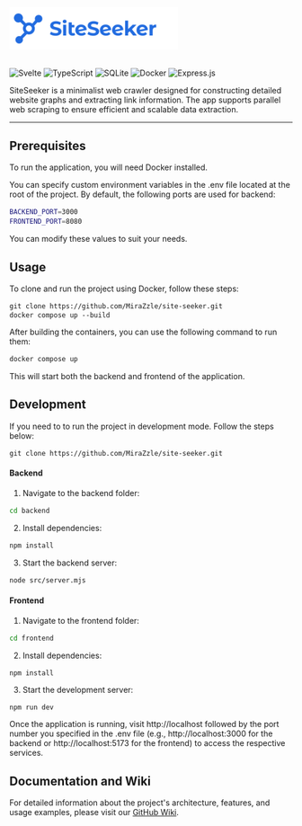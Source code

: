 <img src="_static/title.svg" alt="alt text" width="300" height="auto" style="margin-bottom: 16px;">

![Svelte](https://img.shields.io/badge/svelte-%23f1413d.svg?style=for-the-badge&logo=svelte&logoColor=white)
![TypeScript](https://img.shields.io/badge/typescript-%23007ACC.svg?style=for-the-badge&logo=typescript&logoColor=white)
![SQLite](https://img.shields.io/badge/sqlite-%2307405e.svg?style=for-the-badge&logo=sqlite&logoColor=white)
![Docker](https://img.shields.io/badge/docker-%230db7ed.svg?style=for-the-badge&logo=docker&logoColor=white)
![Express.js](https://img.shields.io/badge/express.js-%23404d59.svg?style=for-the-badge&logo=express&logoColor=%2361DAFB)

SiteSeeker is a minimalist web crawler designed for constructing detailed website graphs and extracting link information. The app supports parallel web scraping to ensure efficient and scalable data extraction.

---

## Prerequisites

To run the application, you will need Docker installed.

You can specify custom environment variables in the .env file located at the root of the project. By default, the following ports are used for backend:

```bash
BACKEND_PORT=3000
FRONTEND_PORT=8080
```

You can modify these values to suit your needs.

## Usage

To clone and run the project using Docker, follow these steps:

```
git clone https://github.com/MiraZzle/site-seeker.git
docker compose up --build
```

After building the containers, you can use the following command to run them:

```bash
docker compose up
```

This will start both the backend and frontend of the application.

## Development

If you need to to run the project in development mode. Follow the steps below:

```
git clone https://github.com/MiraZzle/site-seeker.git
```

#### Backend

1. Navigate to the backend folder:

```bash
cd backend
```

2. Install dependencies:
```bash
npm install
```

3. Start the backend server:

```bash
node src/server.mjs
```

#### Frontend

1. Navigate to the frontend folder:

```bash
cd frontend
```

2. Install dependencies:
```bash
npm install
```

3. Start the development server:

```
npm run dev
```

Once the application is running, visit http://localhost followed by the port number you specified in the .env file (e.g., http://localhost:3000 for the backend or http://localhost:5173 for the frontend) to access the respective services.

## Documentation and Wiki

For detailed information about the project's architecture, features, and usage examples, please visit our [GitHub Wiki](https://github.com/MiraZzle/site-seeker/wiki).
